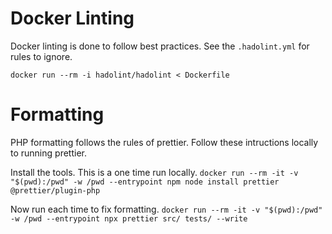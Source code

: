 # Docker Linting
Docker linting is done to follow best practices. See the `.hadolint.yml` for rules to ignore.

`docker run --rm -i hadolint/hadolint < Dockerfile`

# Formatting
PHP formatting follows the rules of prettier. Follow these intructions locally to running prettier.

Install the tools. This is a one time run locally.
`docker run --rm -it -v "$(pwd):/pwd" -w /pwd --entrypoint npm node install prettier @prettier/plugin-php`

Now run each time to fix formatting.
`docker run --rm -it -v "$(pwd):/pwd" -w /pwd --entrypoint npx prettier src/ tests/ --write`

